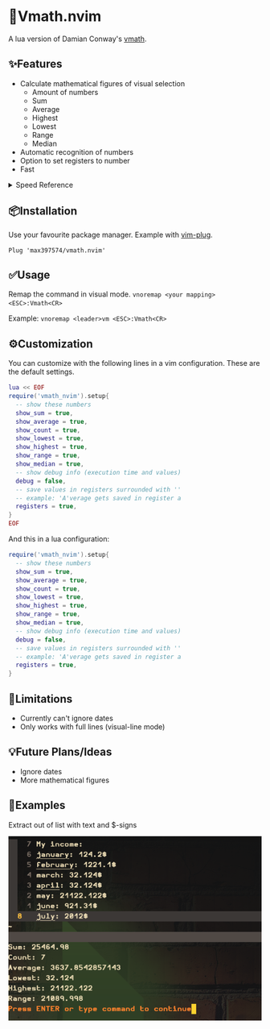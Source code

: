 # 🧮Vmath.nvim

A lua version of Damian Conway's [vmath](https://www.youtube.com/watch?v=aHm36-na4-4&t=1740s).

✨Features
--------

* Calculate mathematical figures of visual selection
    * Amount of numbers
    * Sum
    * Average
    * Highest
    * Lowest
    * Range
    * Median
* Automatic recognition of numbers
* Option to set registers to number
* Fast
<details>
    <summary>Speed Reference</summary>
        213,123,42152,324.234,2352.123,234.2123,523,235.4684.345,745.36,1247.45,25.213,422352613,1352.125,3,
        42152,324.234,2352.123,234.2123,523,235.4684.345,745.36,1247.45,25.213,422352613,1352.125213,123,
        42152,324.234,2352.123,234.2123,523,235.4684.345,745.36,1247.45,25.213,422352613,1352.125213,123,
        42152,324.234,2352.123,234.2123,523,235.4684.345,745.36,1247.45,25.213,422352613,1352.125213,123,
        42152,324.234,2352.123,234.2123,523,235.4684.345,745.36,1247.45,25.213,422352613,1352.125213,123,
        42152,324.234,2352.123,234.2123,523,235.4684.345,745.36,1247.45,25.213,422352613,1352.125213,123,
        42152,324.234,2352.123,234.2123,523,235.4684.345,745.36,1247.45,25.213,422352613,1352.125213,123,
        42152,324.234,2352.123,234.2123,523,235.4684.345,745.36,1247.45,25.213,422352613,1352.125213,123,
        42152,324.234,2352.123,234.2123,523,235.4684.345,745.36,1247.45,25.213,422352613,1352.125213,123,
        42152,324.234,2352.123,234.2123,523,235.4684.345,745.36,1247.45,25.213,422352613,1352.125213,123,
        42152,324.234,2352.123,234.2123,523,235.4684.345,745.36,1247.45,25.213,422352613,1352.125

        * Sum: 4646425087.0446
        * Count: 144
        * Average: 32266840.882254
        * Smallest: 3
        * Biggest: 422352613
        * Range: 422352610

    takes 0.000806s to calculate

</details>

📦Installation
------------
Use your favourite package manager. Example with [vim-plug](https://github.com/junegunn/vim-plug).
```
Plug 'max397574/vmath.nvim'
```

✅Usage
-----
Remap the command in visual mode.
`vnoremap <your mapping> <ESC>:Vmath<CR>`

Example:
`vnoremap <leader>vm <ESC>:Vmath<CR>`

⚙️Customization
-------------
You can customize with the following lines in a vim configuration. These are the default settings.
```lua
lua << EOF
require('vmath_nvim').setup{
  -- show these numbers
  show_sum = true,
  show_average = true,
  show_count = true,
  show_lowest = true,
  show_highest = true,
  show_range = true,
  show_median = true,
  -- show debug info (execution time and values)
  debug = false,
  -- save values in registers surrounded with ''
  -- example: 'A'verage gets saved in register a
  registers = true,
}
EOF
```
And this in a lua configuration:
```lua
require('vmath_nvim').setup{
  -- show these numbers
  show_sum = true,
  show_average = true,
  show_count = true,
  show_lowest = true,
  show_highest = true,
  show_range = true,
  show_median = true,
  -- show debug info (execution time and values)
  debug = false,
  -- save values in registers surrounded with ''
  -- example: 'A'verage gets saved in register a
  registers = true,
}
```

🚫Limitations
-----------
* Currently can't ignore dates
* Only works with full lines (visual-line mode)

💡Future Plans/Ideas
------------------
* Ignore dates
* More mathematical figures

👀Examples
--------

Extract out of list with text and $-signs

![example image](https://github.com/max397574/Vmath.nvim/blob/master/resources/month_list.png)
